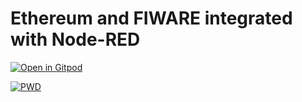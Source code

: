 # Ethereum and FIWARE integrated with Node-RED

[![Open in Gitpod](https://gitpod.io/button/open-in-gitpod.svg)](https://gitpod.io/#https://github.com/hybuild-project/ethereum-fiware)

[![PWD](https://e7.pngegg.com/pngimages/934/157/png-clipart-docker-software-deployment-application-software-lxc-devops-others-linux-repository-thumbnail.png)](https://labs.play-with-docker.com/?stack=https://raw.githubusercontent.com/hybuild-project/fiware/main/docker-compose.yml)
